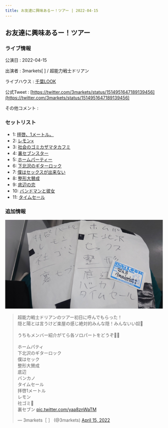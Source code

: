 ```yaml
---
title: お友達に興味あるー！ツアー | 2022-04-15
---
```

## お友達に興味あるー！ツアー

### ライブ情報

公演日
:    2022-04-15

出演者
:    3markets[ ] / 超能力戦士ドリアン

ライブハウス
:    [千葉LOOK](livehouse014.html)

公式Tweet
:    [https://twitter.com/3markets/status/1514951647189139456](https://twitter.com/3markets/status/1514951647189139456)

その他コメント
:    

### セットリスト

*  1: [拝啓、1メートル。](song010.html)
*  2: [レモン×](song003.html)
*  3: [社会のゴミカザマタカフミ](song002.html)
*  4: [裏セブンスター](song017.html)
*  5: [ホームパーティー](song011.html)
*  6: [下北沢のギターロック](song015.html)
*  7: [僕はセックスが出来ない](song006.html)
*  8: [整形大賛成](song005.html)
*  9: [底辺の恋](song008.html)
*  10: [バンドマンと彼女](song009.html)
*  11: [タイムセール](song007.html)


### 追加情報


[![セトリ画像](images/014.jpg)](images/014.jpg)


<blockquote class="twitter-tweet"><p lang="ja" dir="ltr">超能力戦士ドリアンのツアー初日に呼んでもらった！<br>隠と陽とは言うけど楽屋の感じ絶対的みんな隠！みんないい奴🍑<br><br>うちもメンバー紹介がてら各ソロパートをどうぞ💪💪<br><br>ホームパティ<br>下北沢のギターロック<br>僕はセック<br>整形大賛成<br>底辺<br>バンカノ<br>タイムセール<br>拝啓1メートル<br>レモン<br>社ゴミ🎥<br>裏セブン <a href="https://t.co/yaa8znWaTM">pic.twitter.com/yaa8znWaTM</a></p>&mdash; 3markets［ ］ (@3markets) <a href="https://twitter.com/3markets/status/1514951647189139456?ref_src=twsrc%5Etfw">April 15, 2022</a></blockquote>
<script async src="https://platform.twitter.com/widgets.js" charset="utf-8"></script>


